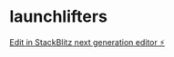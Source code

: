 # launchlifters

[Edit in StackBlitz next generation editor ⚡️](https://stackblitz.com/~/github.com/wjod/launchlifters)